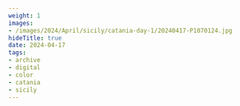 ```yaml
---
weight: 1
images:
- /images/2024/April/sicily/catania-day-1/20240417-P1070124.jpg
hideTitle: true
date: 2024-04-17
tags:
- archive
- digital
- color
- catania
- sicily
---
```


